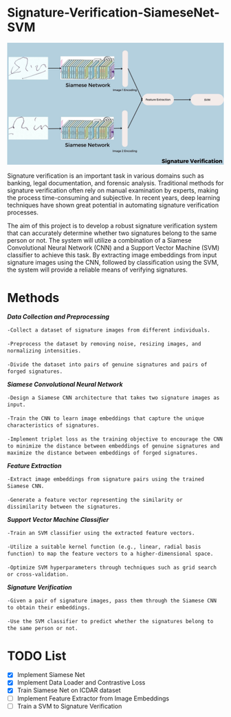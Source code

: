 # Signature-Verification-SiameseNet-SVM


![Screenshot](WorkFlow.jpg)


Signature verification is an important task in various domains such as banking, legal documentation, and forensic analysis. Traditional methods for signature verification often rely on manual examination by experts, making the process time-consuming and subjective. In recent years, deep learning techniques have shown great potential in automating signature verification processes.

The aim of this project is to develop a robust signature verification system that can accurately determine whether two signatures belong to the same person or not. The system will utilize a combination of a Siamese Convolutional Neural Network (CNN) and a Support Vector Machine (SVM) classifier to achieve this task. By extracting image embeddings from input signature images using the CNN, followed by classification using the SVM, the system will provide a reliable means of verifying signatures.


# Methods

***Data Collection and Preprocessing***

    -Collect a dataset of signature images from different individuals.

    -Preprocess the dataset by removing noise, resizing images, and normalizing intensities.

    -Divide the dataset into pairs of genuine signatures and pairs of forged signatures.



***Siamese Convolutional Neural Network***

    -Design a Siamese CNN architecture that takes two signature images as input.

    -Train the CNN to learn image embeddings that capture the unique characteristics of signatures.

    -Implement triplet loss as the training objective to encourage the CNN to minimize the distance between embeddings of genuine signatures and maximize the distance between embeddings of forged signatures.



***Feature Extraction***

    -Extract image embeddings from signature pairs using the trained Siamese CNN.

    -Generate a feature vector representing the similarity or dissimilarity between the signatures.



***Support Vector Machine Classifier***

    -Train an SVM classifier using the extracted feature vectors.

    -Utilize a suitable kernel function (e.g., linear, radial basis function) to map the feature vectors to a higher-dimensional space.

    -Optimize SVM hyperparameters through techniques such as grid search or cross-validation.



***Signature Verification***

    -Given a pair of signature images, pass them through the Siamese CNN to obtain their embeddings.

    -Use the SVM classifier to predict whether the signatures belong to the same person or not.


# TODO List
- [x] Implement Siamese Net 
- [x] Implement Data Loader and Contrastive Loss
- [x] Train Siamese Net on ICDAR dataset
- [ ] Implement Feature Extractor from Image Embeddings
- [ ] Train a SVM to Signature Verification
